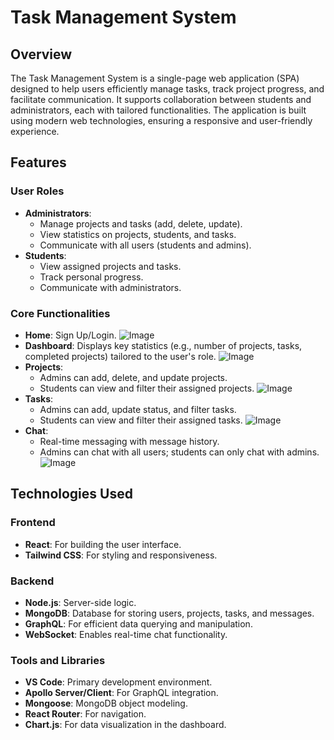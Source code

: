 # Task Management System

## Overview
The Task Management System is a single-page web application (SPA) designed to help users efficiently manage tasks, track project progress, and facilitate communication. It supports collaboration between students and administrators, each with tailored functionalities. The application is built using modern web technologies, ensuring a responsive and user-friendly experience.

## Features
### User Roles
- **Administrators**:
  - Manage projects and tasks (add, delete, update).
  - View statistics on projects, students, and tasks.
  - Communicate with all users (students and admins).
- **Students**:
  - View assigned projects and tasks.
  - Track personal progress.
  - Communicate with administrators.
    
### Core Functionalities
- **Home**: Sign Up/Login.
![Image](https://github.com/user-attachments/assets/600070a1-d7ec-4ad1-8849-b1604f3c3c90)
- **Dashboard**: Displays key statistics (e.g., number of projects, tasks, completed projects) tailored to the user's role.
![Image](https://github.com/user-attachments/assets/86631e95-d25b-4f44-90ba-d72a366c957e)
- **Projects**:
  - Admins can add, delete, and update projects.
  - Students can view and filter their assigned projects.
![Image](https://github.com/user-attachments/assets/8f2332cb-d83c-4039-a5bb-d2969dcee425)
- **Tasks**:
  - Admins can add, update status, and filter tasks.
  - Students can view and filter their assigned tasks.
![Image](https://github.com/user-attachments/assets/b155e61b-8c39-49c0-967c-e72218b74ea9)
- **Chat**:
  - Real-time messaging with message history.
  - Admins can chat with all users; students can only chat with admins.
![Image](https://github.com/user-attachments/assets/980624f4-83ee-44be-b02e-334dcba726dc)

## Technologies Used
### Frontend
- **React**: For building the user interface.
- **Tailwind CSS**: For styling and responsiveness.

### Backend
- **Node.js**: Server-side logic.
- **MongoDB**: Database for storing users, projects, tasks, and messages.
- **GraphQL**: For efficient data querying and manipulation.
- **WebSocket**: Enables real-time chat functionality.

### Tools and Libraries
- **VS Code**: Primary development environment.
- **Apollo Server/Client**: For GraphQL integration.
- **Mongoose**: MongoDB object modeling.
- **React Router**: For navigation.
- **Chart.js**: For data visualization in the dashboard.
